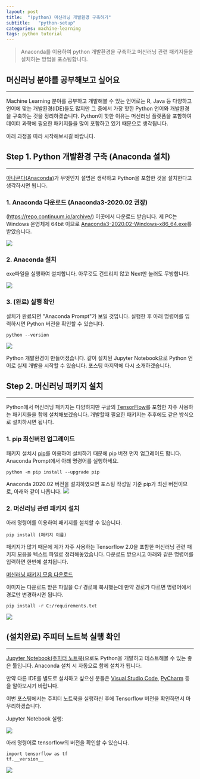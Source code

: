 ```yaml
---
layout: post
title:  "(python) 머신러닝 개발환경 구축하기"
subtitle:   "python-setup"
categories: machine-learning
tags: python tutorial
---
```


> Anaconda를 이용하여 python 개발환경을 구축하고 머신러닝 관련 패키지들을 설치하는 방법을 포스팅합니다.

## 머신러닝 분야를 공부해보고 싶어요
---

Machine Learning 분야를 공부하고 개발해볼 수 있는 언어로는 R, Java 등 다양하고 언어에 맞는 개발환경(IDE)들도
많지만 그 중에서 가장 핫한 Python 언어와 개발환경을 구축하는 것을 정리하겠습니다. Python이 핫한 이유는 머신러닝 플랫폼을 포함하여
데이터 과학에 필요한 패키지들을 많이 포함하고 있기 때문으로 생각됩니다.

아래 과정을 따라 시작해보시길 바랍니다.


## Step 1. Python 개발환경 구축 (Anaconda 설치)
---
[아나콘다(Anaconda)](https://ko.wikipedia.org/wiki/%EC%95%84%EB%82%98%EC%BD%98%EB%8B%A4_(%ED%8C%8C%EC%9D%B4%EC%8D%AC_%EB%B0%B0%ED%8F%AC%ED%8C%90))가 무엇인지 설명은 생략하고 Python을 포함한 것을 설치한다고 생각하시면 됩니다.

### 1. Anaconda 다운로드 (Anaconda3-2020.02 권장)
(https://repo.continuum.io/archive/) 이곳에서 다운로드 받습니다. 제 PC는 Windows 운영체제 64bit 이므로 [Anaconda3-2020.02-Windows-x86_64.exe](https://repo.continuum.io/archive/Anaconda3-2020.02-Windows-x86_64.exe)를 받았습니다.

![](https://laboputer.github.io/assets/img/ml/python/setup-python/1.JPG)

### 2. Anaconda 설치
exe파일을 실행하여 설치합니다. 아무것도 건드리지 않고 Next만 눌러도 무방합니다.

![](https://laboputer.github.io/assets/img/ml/python/setup-python/2.JPG)

### 3. (완료) 실행 확인
설치가 완료되면 "Anaconda Prompt"가 보일 것입니다. 실행한 후 아래 명령어를 입력하시면 Python 버전을 확인할 수 있습니다.

```
python --version
```

![](https://laboputer.github.io/assets/img/ml/python/setup-python/3.JPG)


Python 개발환경이 만들어졌습니다. 같이 설치된 Jupyter Notebook으로 Python 언어로 실제 개발을 시작할 수 있습니다.
포스팅 마지막에 다시 소개하겠습니다.

## Step 2. 머신러닝 패키지 설치
---

Python에서 머신러닝 패키지는 다양하지만 구글의 [TensorFlow](https://www.tensorflow.org/)를 포함한 자주 사용하는 패키지들을 함께 설치해보겠습니다.
개발할때 필요한 패키지는 추후에도 같은 방식으로 설치하시면 됩니다.

### 1. pip 최신버전 업그레이드

패키지 설치시 [pip](https://pypi.org/project/pip/)를 이용하여 설치하기 때문에 pip 버전 먼저 업그레이드 합니다.
Anaconda Prompt에서 아래 명령어를 실행하세요.

```
python -m pip install --upgrade pip
```

Anaconda 2020.02 버전을 설치하였으면 포스팅 작성일 기준 pip가 최신 버전이므로, 아래와 같이 나옵니다.
![](https://laboputer.github.io/assets/img/ml/python/setup-python/4.JPG)


### 2. 머신러닝 관련 패키지 설치

아래 명령어를 이용하여 패키지를 설치할 수 있습니다.
```
pip install (패키지 이름)
```

패키지가 많기 때문에 제가 자주 사용하는 Tensorflow 2.0을 포함한 머신러닝 관련 패키지 모음을 텍스트 파일로 정리해놓았습니다. 다운로드 받으시고 아래와 같은 명령어를 입력하면 한번에 설치됩니다.

[머신러닝 패키지 모음 다운로드](https://laboputer.github.io/assets/img/ml/python/setup-python/requirements.txt)

이미지는 다운로드 받은 파일을 C:/ 경로에 복사했는데 만약 경로가 다르면 명령어에서 경로만 변경하시면 됩니다.

```
pip install -r C:/requirements.txt
```

![](https://laboputer.github.io/assets/img/ml/python/setup-python/5.JPG)

## (설치완료) 주피터 노트북 실행 확인
---
[Jupyter Notebook(주피터 노트북)](https://jupyter.org/)으로도 Python을 개발하고 테스트해볼 수 있는 좋은 툴입니다.
Anaconda 설치 시 자동으로 함께 설치가 됩니다.

만약 다른 IDE를 별도로 설치하고 싶으신 분들은 [Visual Studio Code](https://code.visualstudio.com/), [PyCharm](https://www.jetbrains.com/pycharm/) 등을 알아보시기 바랍니다.

이번 포스팅에서는 주피터 노트북을 실행하신 후에 Tensorflow 버전을 확인하면서 마무리하겠습니다.

Jupyter Notebook 실행:

![](https://laboputer.github.io/assets/img/ml/python/setup-python/6.JPG)


아래 명령어로 tensorflow의 버전을 확인할 수 있습니다.
```
import tensorflow as tf
tf.__version__
```

![](https://laboputer.github.io/assets/img/ml/python/setup-python/7.JPG)

